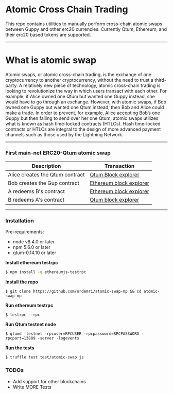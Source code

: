 # Atomic Cross Chain Trading
This repo contains utilities to manually perform cross-chain atomic swaps between Guppy and other erc20 currencies. Currently Qtum, Ethereum, and their erc20 based tokens are supported.

----

# What is atomic swap
Atomic swaps, or atomic cross-chain trading, is the exchange of one cryptocurrency to
another cryptocurrency, without the need to trust a third-party.
A relatively new piece of technology, atomic cross-chain trading is looking to revolutionize the way in which users transact with each other.
For example, if Alice owned one Qtum but wanted one Guppy instead, she would have to go through an exchange.
However, with atomic swaps, if Bob owned one Guppy but wanted one Qtum instead, then Bob and Alice could make a trade.
In order to prevent, for example, Alice accepting Bob’s one Guppy but then failing to send over her one Qtum, atomic swaps utilizes what is known as hash time-locked contracts (HTLCs).
Hash time-locked contracts or HTLCs are integral to the design of more advanced payment channels such as those used by the Lightning Network.

----

### First main-net ERC20-Qtum atomic swap

| Description | Transaction |
| ------ | ------ |
| Alice creates the Qtum contract | [Qtum Block explorer](https://explorer.qtum.org/tx/696160b8ee46627a75b9532fdbf8fbc36486043bc30a7f564439b23a3dfc63a0)|
| Bob creates the Gup contract  | [Ethereum block explorer](https://etherscan.io/tx/0x2468ed970396cd1c52e1a56e94cb7d3e77967829205505d3f0e72855471d4ebe) |
| A redeems B's contract | [Ethereum block explorer](https://etherscan.io/tx/0x45b57f141c34859e04f7852d86e39a1dfd7115d5a741df9cb94d22368e6bed32)|
| B redeems A's contract | [Qtum block explorer](https://explorer.qtum.org/tx/ebcfcc97bbbd344ad8d3de38c9935db349c99ab91e769db1b59464d10c210268) |

----

### Installation

Pre-requirements:

 - node v8.4.0 or later
 - npm 5.6.0 or later
 - qtum-0.14.10 or later

**Install ethereum testrpc**
```sh
$ npm install -g ethereumjs-testrpc
```
**Install the repo**
```ssh
$ git clone https://github.com/ordemri/atomic-swap-mp && cd atomic-swap-mp
```
**Run ethereum testrpc**
```ssh
$ testrpc --rpc
```

**Run Qtum testnet node**

```ssh
$ qtumd -testnet -rpcuser=RPCUSER -rpcpassword=RPCPASSWORD -rpcport=13889 -server -logevents
```
**Run the tests**
```ssh
$ truffle test test/atomic-swap.js
```

### TODOs

 - Add support for other blockchains
 - Write MORE Tests
 


